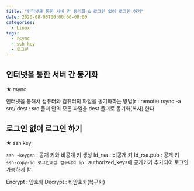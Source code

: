 ```yaml
---
title: "인터넷을 통한 서버 간 동기화 & 로그인 없이 로그인 하기"
date: 2020-08-05T00:00:00-00:00
categories:
  - Linux
tags:
  - rsync
  - ssh key
  - 로그인
---
```


## 인터넷을 통한 서버 간 동기화

★ rsync

인터넷을 통해서 컴퓨터와 컴퓨터의 파일을 동기화하는 방법(r : remote)
rsync -a src/ dest : src 폴더 안의 모든 파일을 dest 폴더로 동기화(복사) 한다

## 로그인 없이 로그인 하기

★ ssh key

`ssh -keygen` : 공개 키와 비공개 키 생성
Id_rsa : 비공개 키
Id_rsa.pub : 공개 키
`ssh-copy-id 로그인대상 컴퓨터의 ip` : authorized_keys에 공개키가 추가되어 로그인 가능하게 함

Encrypt : 암호화
Decrypt : 비암호화(복구화)
